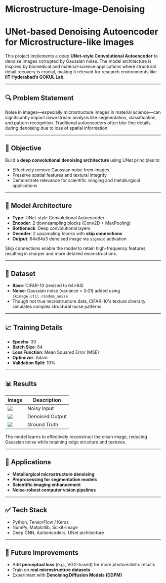 ﻿# Microstructure-Image-Denoising

# UNet-based Denoising Autoencoder for Microstructure-like Images

This project implements a deep **UNet-style Convolutional Autoencoder** to denoise images corrupted by Gaussian noise. The model architecture is inspired by biomedical and material-science applications where structural detail recovery is crucial, making it relevant for research environments like **IIT Hyderabad’s GOKUL Lab**.

---

## 🔍 Problem Statement

Noise in images—especially microstructure images in material science—can significantly impact downstream analysis like segmentation, classification, and pattern recognition. Traditional autoencoders often blur fine details during denoising due to loss of spatial information.

---

## 🎯 Objective

Build a **deep convolutional denoising architecture** using UNet principles to:
- Effectively remove Gaussian noise from images
- Preserve spatial features and textural integrity
- Demonstrate relevance for scientific imaging and metallurgical applications

---

## 🧠 Model Architecture

- **Type**: UNet-style Convolutional Autoencoder  
- **Encoder**: 2 downsampling blocks (Conv2D + MaxPooling)  
- **Bottleneck**: Deep convolutional layers  
- **Decoder**: 2 upsampling blocks with **skip connections**  
- **Output**: 64x64x3 denoised image via `sigmoid` activation  

Skip connections enable the model to retain high-frequency features, resulting in sharper and more detailed reconstructions.

---

## 🧪 Dataset

- **Base**: CIFAR-10 (resized to 64×64)  
- **Noise**: Gaussian noise (variance = 0.01) added using `skimage.util.random_noise`  
- Though not true microstructure data, CIFAR-10's texture diversity simulates complex structural noise patterns.

---

## 📈 Training Details

- **Epochs**: 30  
- **Batch Size**: 64  
- **Loss Function**: Mean Squared Error (MSE)  
- **Optimizer**: Adam  
- **Validation Split**: 10%

---

## 📊 Results

| Image | Description |
|-------|-------------|
| ![](examples/noisy.png) | Noisy Input |
| ![](examples/denoised.png) | Denoised Output |
| ![](examples/original.png) | Ground Truth |

The model learns to effectively reconstruct the clean image, reducing Gaussian noise while retaining edge structure and textures.

---

## 🧩 Applications

- **Metallurgical microstructure denoising**
- **Preprocessing for segmentation models**
- **Scientific imaging enhancement**
- **Noise-robust computer vision pipelines**

---

## ✅ Tech Stack

- Python, TensorFlow / Keras  
- NumPy, Matplotlib, Scikit-image  
- Deep CNN, Autoencoders, UNet architecture

---

## 📌 Future Improvements

- Add **perceptual loss** (e.g., VGG-based) for more photorealistic results  
- Train on **real microstructure datasets**  
- Experiment with **Denoising Diffusion Models (DDPM)**
